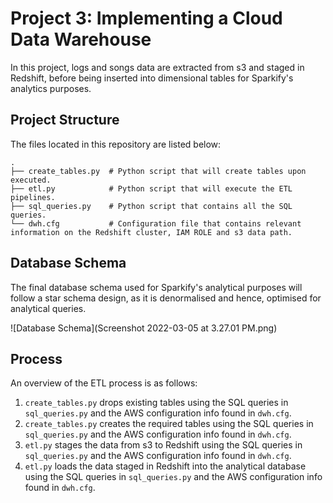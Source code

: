 # Project 3: Implementing a Cloud Data Warehouse
In this project, logs and songs data are extracted from s3 and staged in Redshift, before being inserted into dimensional tables for Sparkify's analytics purposes.

## Project Structure
The files located in this repository are listed below:

    .
    ├── create_tables.py  # Python script that will create tables upon executed.
    ├── etl.py            # Python script that will execute the ETL pipelines.
    ├── sql_queries.py    # Python script that contains all the SQL queries.
    └── dwh.cfg           # Configuration file that contains relevant information on the Redshift cluster, IAM ROLE and s3 data path.

## Database Schema
The final database schema used for Sparkify's analytical purposes will follow a star schema design, as it is denormalised and hence, optimised for analytical queries. 

![Database Schema](Screenshot 2022-03-05 at 3.27.01 PM.png)

## Process
An overview of the ETL process is as follows:
1. `create_tables.py` drops existing tables using the SQL queries in `sql_queries.py` and the AWS configuration info found in `dwh.cfg`.
2. `create_tables.py` creates the required tables using the SQL queries in `sql_queries.py` and the AWS configuration info found in `dwh.cfg`.
3. `etl.py` stages the data from s3 to Redshift using the SQL queries in `sql_queries.py` and the AWS configuration info found in `dwh.cfg`.
4. `etl.py` loads the data staged in Redshift into the analytical database using the SQL queries in `sql_queries.py` and the AWS configuration info found in `dwh.cfg`.
